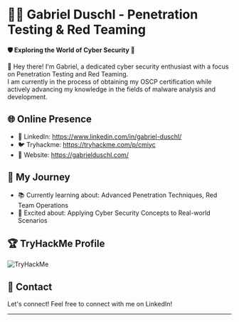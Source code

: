 # 👨‍💻 Gabriel Duschl - Penetration Testing & Red Teaming

**🛡️ Exploring the World of Cyber Security 🚀**

👋 Hey there! I'm Gabriel, a dedicated cyber security enthusiast with a focus on Penetration Testing and Red Teaming.  
   I am currently in the process of obtaining my OSCP certification while actively advancing my knowledge in the fields of malware analysis and development. 

## 🌐 Online Presence

- 💼 LinkedIn: https://www.linkedin.com/in/gabriel-duschl/
- 🐦 Tryhackme: https://tryhackme.com/p/cmiyc
- 🌟 Website: https://gabrielduschl.com/

## 🚀 My Journey

- 📚 Currently learning about: Advanced Penetration Techniques, Red Team Operations
- 🌟 Excited about: Applying Cyber Security Concepts to Real-world Scenarios

## 🏆 TryHackMe Profile

<img src="https://tryhackme-badges.s3.amazonaws.com/cmiyc.png" alt="TryHackMe">

## 💬 Contact

Let's connect! Feel free to connect with me on LinkedIn!

---


